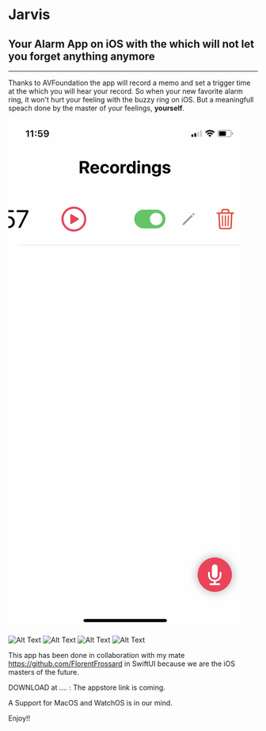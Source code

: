 # Jarvis

## Your Alarm App on iOS with the which will not let you forget anything anymore

---

Thanks to AVFoundation the app will record a memo and set a trigger time at the which you will hear your record. 
So when your new favorite alarm ring, it won't hurt your feeling with the buzzy ring on iOS. 
But a meaningfull speach done by the master of your feelings, **yourself**.

![ScreenShot](https://github.com/lucchettan/Jarvis/blob/master/editFeature.jpg?raw=true "Optional Title")

![Alt Text]("homeWhileRecording.PNG")
![Alt Text]("selectTime.PNG")
![Alt Text]("homeNotEmpty/2.PNG")
![Alt Text]("https://github.com/lucchettan/Jarvis/blob/master/editFeature.PNG")


This app has been done in collaboration with my mate https://github.com/FlorentFrossard in SwiftUI because we are the iOS masters of the future.

DOWNLOAD at .... : The appstore link is coming.


A Support for MacOS and WatchOS is in our mind. 

Enjoy!! 
